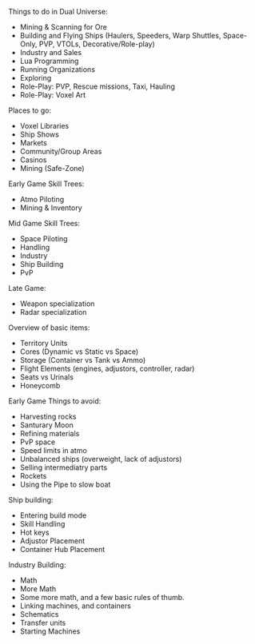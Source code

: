 Things to do in Dual Universe:

* Mining & Scanning for Ore
* Building and Flying Ships (Haulers, Speeders, Warp Shuttles, Space-Only, PVP, VTOLs, Decorative/Role-play) 
* Industry and Sales
* Lua Programming
* Running Organizations
* Exploring
* Role-Play: PVP, Rescue missions, Taxi, Hauling
* Role-Play: Voxel Art

Places to go:

* Voxel Libraries
* Ship Shows
* Markets
* Community/Group Areas
* Casinos
* Mining (Safe-Zone)

Early Game Skill Trees:

* Atmo Piloting
* Mining & Inventory

Mid Game Skill Trees:

* Space Piloting
* Handling
* Industry
* Ship Building
* PvP

Late Game:

* Weapon specialization
* Radar specialization

Overview of basic items:

* Territory Units
* Cores (Dynamic vs Static vs Space)
* Storage (Container vs Tank vs Ammo)
* Flight Elements (engines, adjustors, controller, radar)
* Seats vs Urinals
* Honeycomb

Early Game Things to avoid:

* Harvesting rocks
* Santurary Moon
* Refining materials
* PvP space
* Speed limits in atmo
* Unbalanced ships (overweight, lack of adjustors)
* Selling intermediatry parts
* Rockets
* Using the Pipe to slow boat

Ship building:

* Entering build mode
* Skill Handling
* Hot keys
* Adjustor Placement
* Container Hub Placement

Industry Building:

* Math
* More Math
* Some more math, and a few basic rules of thumb.
* Linking machines, and containers
* Schematics
* Transfer units
* Starting Machines
